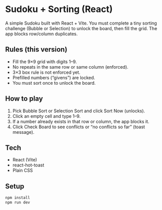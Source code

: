 # Sudoku + Sorting (React)

A simple Sudoku built with React + Vite. You must complete a tiny sorting challenge (Bubble or Selection) to unlock the board, then fill the grid. The app blocks row/column duplicates.

## Rules (this version)
- Fill the 9×9 grid with digits 1–9.
- No repeats in the same row or same column (enforced).
- 3×3 box rule is not enforced yet.
- Prefilled numbers (“givens”) are locked.
- You must sort once to unlock the board.

## How to play
1. Pick Bubble Sort or Selection Sort and click Sort Now (unlocks).
2. Click an empty cell and type 1–9.
3. If a number already exists in that row or column, the app blocks it.
4. Click Check Board to see conflicts or “no conflicts so far” (toast message).

## Tech
- React (Vite)
- react-hot-toast
- Plain CSS

## Setup
```bash
npm install
npm run dev
